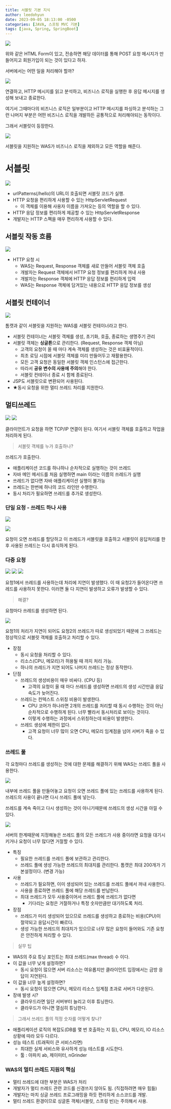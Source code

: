 ```yaml
---
title: 서블릿 기본 지식
author: leedohyun
date: 2023-09-05 18:13:00 -0500
categories: [JAVA, 스프링 MVC 기본]
tags: [java, Spring, SpringBoot]
---
```


![](https://blog.kakaocdn.net/dn/2VMH0/btstg1xCPaP/xFmYLFw5KkJJAlrKLej151/img.png)

위와 같은 HTML Form이 있고, 전송하면 해당 데이터를 통해 POST 요청 메시지가 만들어지고 회원가입이 되는 것이 있다고 하자.

서버에서는 어떤 일을 처리해야 할까?

![](https://blog.kakaocdn.net/dn/U0wXR/btstmtUbWaD/bYrfM2hTfON2fg3r6sKkQK/img.png)

연결하고, HTTP 메시지를 읽고 분석하고, 비즈니스 로직을 실행한 후 응답 메시지를 생성해 보내고 종료한다.

여기서 그때마다의 비즈니스 로직은 일부분이고 HTTP 메시지를 파싱하고 분석하는 그런 나머지 부분은 어떤 비즈니스 로직을 개발하든 공통적으로 처리해야되는 동작이다.

그래서 서블릿이 등장한다.

![](https://blog.kakaocdn.net/dn/ZlDvH/btstlfolNgB/6adbn2sSakvZGfkKhOEKMK/img.png)

서블릿을 지원하는 WAS가 비즈니스 로직을 제외하고 모든 역할을 해준다.

# 서블릿

![](https://blog.kakaocdn.net/dn/cFlVqM/btstmIX5LNK/kuxmyYihuhBKxjnosykQ21/img.png)

- urlPatterns(/hello)의 URL이 호출되면 서블릿 코드가 실행.
- HTTP 요청을 편리하게 사용할 수 있는 HttpServletRequest
	- 이 객체를 이용해 사용자 이름을 가져오는 등의 역할을 할 수 있다.
- HTTP 응답 정보를 편리하게 제공할 수 있는 HttpServletResponse
- 개발자는 HTTP 스펙을 매우 편리하게 사용할 수 있다.

## 서블릿 작동 흐름

![](https://blog.kakaocdn.net/dn/dG0GH9/btstfnuc76f/bMpKaoeTfkveK3tGHZZuR1/img.png)

- HTTP 요청 시
	- WAS는 Request, Response 객체를 새로 만들어 서블릿 객체 호출
	- 개발자는 Request 객체에서 HTTP 요청 정보를 편리하게 꺼내 사용
	- 개발자는 Response 객체에 HTTP 응답 정보를 편리하게 입력
	- WAS는 Response 객체에 담겨있는 내용으로 HTTP 응답 정보를 생성

## 서블릿 컨테이너

![](https://blog.kakaocdn.net/dn/b0RrqX/btstg4HW1T3/1LiM20T9rMasoK32vweIa0/img.png)

톰캣과 같이 서블릿을 지원하는 WAS를 서블릿 컨테이너라고 한다.

- 서블릿 컨테이너는 서블릿 객체를 생성, 초기화, 호출, 종료하는 생명주기 관리
- 서블릿 객체는 **싱글톤**으로 관리한다. (Request, Response 객체 아님)
	- 고객의 요청이 올 때 마다 계속 객체를 생성하는 것은 비효율적이다.
	- 최초 로딩 시점에 서블릿 객체를 미리 만들어두고 재활용한다.
	- 모든 고객 요청은 동일한 서블릿 객체 인스턴스에 접근한다.
	- 따라서 **공유 변수의 사용에 주의**해야 한다.
	- 서블릿 컨테이너 종료 시 함께 종료된다.
- JSP도 서블릿으로 변환되어 사용된다.
- ★동시 요청을 위한 멀티 쓰레드 처리를 지원한다. 

## 멀티쓰레드

![](https://blog.kakaocdn.net/dn/xTBnY/btstghUOfHo/xLnkYvp9Wf305ti68nDf9k/img.png)
![](https://blog.kakaocdn.net/dn/clQxPc/btstggVVpuX/XKQgG8DUjUiphuRxPQUbR1/img.png)

클라이언트가 요청을 하면 TCP/IP 연결이 된다. 여기서 서블릿 객체를 호출하고 작업을 처리하게 된다.

> 서블릿 객체를 누가 호출하나?

쓰레드가 호출한다.

- 애플리케이션 코드를 하나하나 순차적으로 실행하는 것이 쓰레드
- 자바 메인 메서드를 처음 실행하면 main 이라는 이름의 쓰레드가 실행
- 쓰레드가 없다면 자바 애플리케이션 실행이 불가능
- 쓰레드는 한번에 하나의 코드 라인만 수행한다.
- 동시 처리가 필요하면 쓰레드를 추가로 생성한다.

### 단일 요청 - 쓰레드 하나 사용

![](https://blog.kakaocdn.net/dn/MEKtt/btstnxIO0y4/TKOzIjFEhFcTQ8xCzmWk50/img.png)

![](https://blog.kakaocdn.net/dn/boBhD6/btsth8wyLCm/XSuEtinQcb5ZtKLxMgUx70/img.png)

요청이 오면 쓰레드를 할당하고 이 쓰레드가 서블릿을 호출하고 서블릿이 응답처리를 한 후 사용된 쓰레드는 다시 휴식하게 된다.

### 다중 요청

![](https://blog.kakaocdn.net/dn/cUyhgE/btstfk5kRp4/6bKzLtobXc1Mu77I1WnYM1/img.png)
![](https://blog.kakaocdn.net/dn/mAmj6/btstg1qRWG0/jYcNIOkYlDDKGp9X8BL6lk/img.png)
![](https://blog.kakaocdn.net/dn/bdBhhw/btstghHioB0/DmnrYqNiyml1I2iYWPsUr0/img.png)

요청1에서 쓰레드를 사용하는데 처리에 지연이 발생했다. 이 때 요청2가 들어온다면 쓰레드를 사용하지 못한다. 이러면 둘 다 지연이 발생하고 오류가 발생할 수 있다.

> 해결?

요청마다 쓰레드를 생성하면 된다.

![](https://blog.kakaocdn.net/dn/md99y/btstgjE7k2q/rHdvQAsiugfNBmrsKAfld1/img.png)

요청1의 처리가 지연이 되어도 요청2의 쓰레드가 따로 생성되었기 때문에 그 쓰레드는 정상적으로 서블릿 객체를 호출하고 처리할 수 있다.

- 장점
	- 동시 요청을 처리할 수 있다.
	- 리소스(CPU, 메모리)가 허용될 때 까지 처리 가능.
	- 하나의 쓰레드가 지연 되어도 나머지 쓰레드는 정상 동작한다.
- 단점
	- 쓰레드의 생성비용이 매우 비싸다. (CPU 등)
		- 고객의 요청이 올 때 마다 쓰레드를 생성하면 쓰레드의 생성 시간만큼 응답 속도가 늦어진다. 
	- 쓰레드는 컨텍스트 스위칭 비용이 발생한다.
		- CPU 코어가 하나라면 2개의 쓰레드를 처리할 때 동시 수행하는 것이 아닌 순차적으로 수행하게 된다. 너무 빨라서 동시처리로 보이는 것이다.
		- 이렇게 수행하는 과정에서 스위칭하는데 비용이 발생한다.
	- 쓰레드 생성에 제한이 없다.
		- 고객 요청이 너무 많이 오면 CPU, 메모리 임계점을 넘어 서버가 죽을 수 있다.  

### 쓰레드 풀

각 요청마다 쓰레드를 생성하는 것에 대한 문제를 해결하기 위해 WAS는 쓰레드 풀을 사용한다.

![](https://blog.kakaocdn.net/dn/bJ3vXN/btstk2v0f7V/0HRX7Yc1kquM49PXAn59I0/img.png)

내부에 쓰레드 풀을 만들어놓고 요청이 오면 쓰레드 풀에 있는 쓰레드를 사용하게 된다. 쓰레드의 사용이 끝나면 다시 쓰레드 풀에 넣는다. 

쓰레드를 계속 죽이고 다시 생성하는 것이 아니기때문에 쓰레드의 생성 시간을 아낄 수 있다.

![](https://blog.kakaocdn.net/dn/ck5TN7/btstr2uu60G/VHSlJS7KKmHvdPS3G2gSP0/img.png)

서버의 한계때문에 지정해놓은 쓰레드 풀의 모든 쓰레드가 사용 중이라면 요청을 대기시키거나 요청이 너무 많다면 거절할 수 있다.

- 특징
	- 필요한 쓰레드를 쓰레드 풀에 보관하고 관리한다.
	- 쓰레드 풀에 생성 가능한 쓰레드의 최대치를 관리한다. 톰캣은 최대 200개가 기본설정이다. (변경 가능)
- 사용
	- 쓰레드가 필요하면, 이미 생성되어 있는 쓰레드를 쓰레드 풀에서 꺼내 사용한다.
	- 사용을 종료하면 쓰레드 풀에 해당 쓰레드를 반납한다.
	- 최대 쓰레드가 모두 사용중이어서 쓰레드 풀에 쓰레드가 없다면
		- 기다리는 요청은 거절하거나 특정 숫자만큼만 대기하도록 처리.
- 장점
	- 쓰레드가 미리 생성되어 있으므로 쓰레드를 생성하고 종료하는 비용(CPU)이 절약되고 응답시간이 빠르다.
	- 생성 가능한 쓰레드의 최대치가 있으므로 너무 많은 요청이 들어와도 기존 요청은 안전하게 처리할 수 있다. 

> 실무 팁

- WAS의 주요 튜닝 포인트는 최대 쓰레드(max thread) 수 이다.
- 이 값을 너무 낮게 설정하면?
	- 동시 요청이 많으면 서버 리소스는 여유롭지만 클라이언트 입장에서는 금방 응답이 지연된다.
- 이 값을 너무 높게 설정하면?
	- 동시 요청이 많으면 CPU, 메모리 리소스 임계점 초과로 서버가 다운된다.
- 장애 발생 시?
	- 클라우드라면 일단 서버부터 늘리고 이후 튜닝한다.
	- 클라우드가 아니면 열심히 튜닝한다.  

> 그래서 쓰레드 풀의 적정 숫자를 어떻게 찾나?

- 애플리케이션 로직의 복잡도(DB를 몇 번 호출하는 지 등), CPU, 메모리, IO 리소스 상황에 따라 모두 다르다.
- 성능 테스트 (트래픽이 큰 서비스라면)
	- 최대한 실제 서비스와 유사하게 성능 테스트를 시도한다.
	- 툴 : 아파치 ab, 제이미터, nGrinder

### WAS의 멀티 쓰레드 지원의 핵심

- 멀티 쓰레드에 대한 부분은 WAS가 처리
- 개발자가 멀티 쓰레드 관련 코드를 신경쓰지 않아도 됨. (직접하려면 매우 힘듦)
- 개발자는 마치 싱글 쓰레드 프로그래밍을 하듯 편리하게 소스코드를 개발.
- 멀티 쓰레드 환경이므로 싱글톤 객체(서블릿, 스프링 빈)는 주의해서 사용.